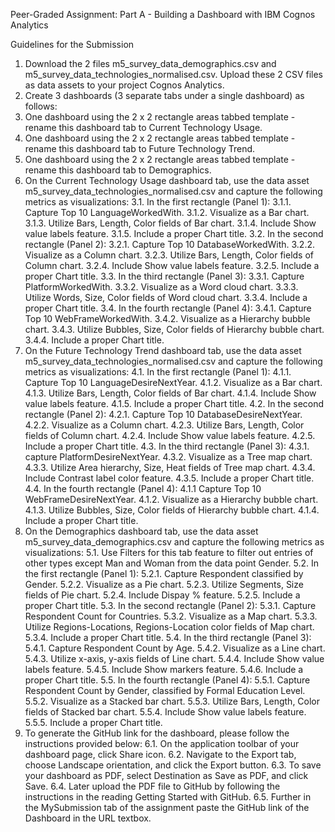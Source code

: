 Peer-Graded Assignment: Part A - Building a Dashboard with IBM Cognos Analytics

Guidelines for the Submission
1. Download the 2 files m5_survey_data_demographics.csv and m5_survey_data_technologies_normalised.csv. Upload these 2 CSV files as data assets to your project Cognos Analytics.
2. Create 3 dashboards (3 separate tabs under a single dashboard) as follows:
  1. One dashboard using the 2 x 2 rectangle areas tabbed template - rename this dashboard tab to Current Technology Usage.
  2. One dashboard using the 2 x 2 rectangle areas tabbed template - rename this dashboard tab to Future Technology Trend.
  3. One dashboard using the 2 x 2 rectangle areas tabbed template - rename this dashboard tab to Demographics.
3. On the Current Technology Usage dashboard tab, use the data asset m5_survey_data_technologies_normalised.csv and capture the following metrics as visualizations:
  3.1. In the first rectangle (Panel 1):
    3.1.1. Capture Top 10 LanguageWorkedWith.
    3.1.2. Visualize as a Bar chart.
    3.1.3. Utilize Bars, Length, Color fields of Bar chart.
    3.1.4. Include Show value labels feature.
    3.1.5. Include a proper Chart title.
  3.2. In the second rectangle (Panel 2):
    3.2.1. Capture Top 10 DatabaseWorkedWith.
    3.2.2. Visualize as a Column chart.
    3.2.3. Utilize Bars, Length, Color fields of Column chart.
    3.2.4. Include Show value labels feature.
    3.2.5. Include a proper Chart title.
  3.3. In the third rectangle (Panel 3):
    3.3.1. Capture PlatformWorkedWith.
    3.3.2. Visualize as a Word cloud chart.
    3.3.3. Utilize Words, Size, Color fields of Word cloud chart.
    3.3.4. Include a proper Chart title.
  3.4. In the fourth rectangle (Panel 4):
    3.4.1. Capture Top 10 WebFrameWorkedWith.
    3.4.2. Visualize as a Hierarchy bubble chart.
    3.4.3. Utilize Bubbles, Size, Color fields of Hierarchy bubble chart.
    3.4.4. Include a proper Chart title.
4. On the Future Technology Trend dashboard tab, use the data asset m5_survey_data_technologies_normalised.csv and capture the following metrics as visualizations:
  4.1. In the first rectangle (Panel 1):
    4.1.1. Capture Top 10 LanguageDesireNextYear.
    4.1.2. Visualize as a Bar chart.
    4.1.3. Utilize Bars, Length, Color fields of Bar chart.
    4.1.4. Include Show value labels feature.
    4.1.5. Include a proper Chart title.
  4.2. In the second rectangle (Panel 2):
    4.2.1. Capture Top 10 DatabaseDesireNextYear.
    4.2.2. Visualize as a Column chart.
    4.2.3. Utilize Bars, Length, Color fields of Column chart.
    4.2.4. Include Show value labels feature.
    4.2.5. Include a proper Chart title.
  4.3. In the third rectangle (Panel 3):
    4.3.1. capture PlatformDesireNextYear.
    4.3.2. Visualize as a Tree map chart.
    4.3.3. Utilize Area hierarchy, Size, Heat fields of Tree map chart.
    4.3.4. Include Contrast label color feature.
    4.3.5. Include a proper Chart title.
  4.4. In the fourth rectangle (Panel 4):
    4.1.1 Capture Top 10 WebFrameDesireNextYear.
    4.1.2. Visualize as a Hierarchy bubble chart.
    4.1.3. Utilize Bubbles, Size, Color fields of Hierarchy bubble chart.
    4.1.4. Include a proper Chart title.
5. On the Demographics dashboard tab, use the data asset m5_survey_data_demographics.csv and capture the following metrics as visualizations:
  5.1. Use Filters for this tab feature to filter out entries of other types except Man and Woman from the data point Gender.
  5.2. In the first rectangle (Panel 1):
    5.2.1. Capture Respondent classified by Gender.
    5.2.2. Visualize as a Pie chart.
    5.2.3. Utilize Segments, Size fields of Pie chart.
    5.2.4. Include Dispay % feature.
    5.2.5. Include a proper Chart title.
  5.3. In the second rectangle (Panel 2):
    5.3.1. Capture Respondent Count for Countries.
    5.3.2. Visualize as a Map chart.
    5.3.3. Utilize Regions-Locations, Regions-Location color fields of Map chart.
    5.3.4. Include a proper Chart title.
  5.4. In the third rectangle (Panel 3):
    5.4.1. Capture Respondent Count by Age.
    5.4.2. Visualize as a Line chart.
    5.4.3. Utilize x-axis, y-axis fields of Line chart.
    5.4.4. Include Show value labels feature.
    5.4.5. Include Show markers feature.
    5.4.6. Include a proper Chart title.
  5.5. In the fourth rectangle (Panel 4):
    5.5.1. Capture Respondent Count by Gender, classified by Formal Education Level.
    5.5.2. Visualize as a Stacked bar chart.
    5.5.3. Utilize Bars, Length, Color fields of Stacked bar chart.
    5.5.4. Include Show value labels feature.
    5.5.5. Include a proper Chart title.
6. To generate the GitHub link for the dashboard, please follow the instructions provided below:
  6.1. On the application toolbar of your dashboard page, click Share icon.
  6.2. Navigate to the Export tab, choose Landscape orientation, and click the Export button.
  6.3. To save your dashboard as PDF, select Destination as Save as PDF, and click Save.
  6.4. Later upload the PDF file to GitHub by following the instructions in the reading Getting Started with GitHub.
  6.5. Further in the MySubmission tab of the assignment paste the GitHub link of the Dashboard in the URL textbox.
